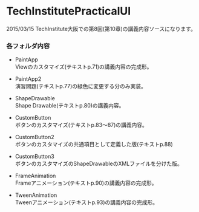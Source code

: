# TechInstitutePracticalUI
2015/03/15 TechInstitute大阪での第8回(第10章)の講義内容ソースになります。

### 各フォルダ内容
* PaintApp  
Viewのカスタマイズ(テキストp.71)の講義内容の完成形。

* PaintApp2  
演習問題(テキストp.77)の緑色に変更する分のみ実装。

* ShapeDrawable  
Shape Drawable(テキストp.80)の講義内容。

* CustomButton  
ボタンのカスタマイズ(テキストp.83～87)の講義内容。

* CustomButton2  
ボタンのカスタマイズの共通項目として定義した版(テキストp.88)

* CustomButton3  
ボタンのカスタマイズのShapeDrawableのXMLファイルを分けた版。

* FrameAnimation  
Frameアニメーション(テキストp.90)の講義内容の完成形。

* TweenAnimation  
Tweenアニメーション(テキストp.93)の講義内容の完成形。
